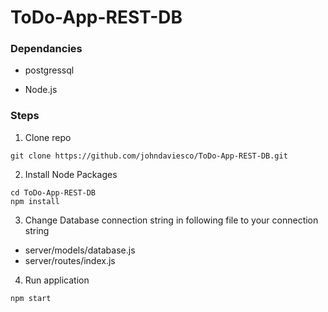 # ToDo-App-REST-DB

### Dependancies
* postgressql

* Node.js

### Steps

1. Clone repo
```shell
git clone https://github.com/johndaviesco/ToDo-App-REST-DB.git
```
2. Install Node Packages
```shell
cd ToDo-App-REST-DB
npm install
```
3. Change Database connection string in following file to your connection string
* server/models/database.js
* server/routes/index.js

4. Run application
```shell
npm start
```

